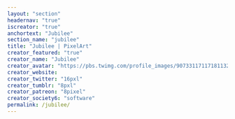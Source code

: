 ```yaml
---
layout: "section"
headernav: "true"
iscreator: "true"
anchortext: "Jubilee"
section_name: "jubilee"
title: "Jubilee | PixelArt"
creator_featured: "true"
creator_name: "Jubilee"
creator_avatar: "https://pbs.twimg.com/profile_images/907331171171811329/htJtavuU_400x400.jpg"
creator_website: 
creator_twitter: "16pxl"
creator_tumblr: "8pxl"
creator_patreon: "8pixel"
creator_society6: "software"
permalink: /jubilee/
---
```


